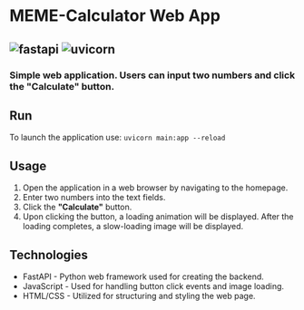 # MEME-Calculator Web App
![fastapi](https://img.shields.io/badge/fastapi-0.110.0-blue)
![uvicorn](https://img.shields.io/badge/uvicorn-0.29.0-blue)
---
### Simple web application. Users can input two numbers and click the "Calculate" button.

## Run
To launch the application use:
`uvicorn main:app --reload` 

## Usage
1. Open the application in a web browser by navigating to the homepage.
2. Enter two numbers into the text fields.
3. Click the **"Calculate"** button.
4. Upon clicking the button, a loading animation will be displayed. After the loading completes, a slow-loading image will be displayed.

## Technologies

- FastAPI - Python web framework used for creating the backend.
- JavaScript - Used for handling button click events and image loading.
- HTML/CSS - Utilized for structuring and styling the web page.
